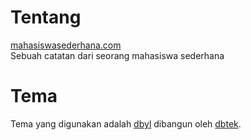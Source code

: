 # Tentang
[mahasiswasederhana.com](http://mahasiswasederhana.com)<br>
Sebuah catatan dari seorang mahasiswa sederhana

# Tema
Tema yang digunakan adalah [dbyl](https://github.com/dbtek/dbyll) dibangun oleh [dbtek](https://github.com/dbtek).
